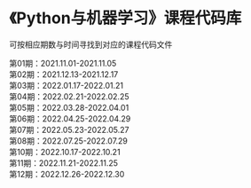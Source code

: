 # 《Python与机器学习》课程代码库  
  
可按相应期数与时间寻找到对应的课程代码文件  

第01期：2021.11.01-2021.11.05  
第02期：2021.12.13-2021.12.17  
第03期：2022.01.17-2022.01.21  
第04期：2022.02.21-2022.02.25  
第05期：2022.03.28-2022.04.01  
第06期：2022.04.25-2022.04.29  
第07期：2022.05.23-2022.05.27  
第08期：2022.07.25-2022.07.29  
第10期：2022.10.17-2022.10.21  
第11期：2022.11.21-2022.11.25  
第12期：2022.12.26-2022.12.30  